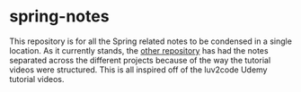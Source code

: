 # spring-notes

This repository is for all the Spring related notes to be condensed in a single
location. As it currently stands, the [other repository](https://github.com/lucasortizny/springpractice)
has had the notes separated across the different projects because of the way the tutorial
videos were structured. This is all inspired off of the luv2code Udemy tutorial videos.